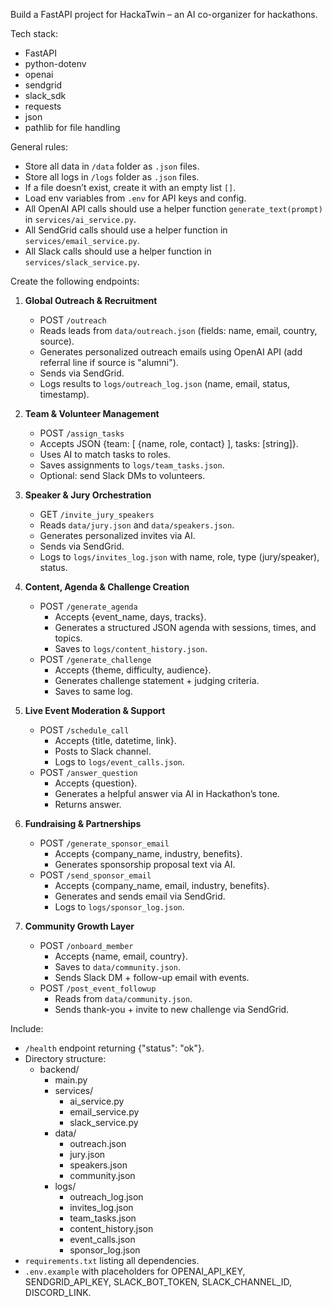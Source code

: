 Build a FastAPI project for HackaTwin – an AI co-organizer for hackathons.

Tech stack:
- FastAPI
- python-dotenv
- openai
- sendgrid
- slack_sdk
- requests
- json
- pathlib for file handling

General rules:
- Store all data in `/data` folder as `.json` files.
- Store all logs in `/logs` folder as `.json` files.
- If a file doesn’t exist, create it with an empty list `[]`.
- Load env variables from `.env` for API keys and config.
- All OpenAI API calls should use a helper function `generate_text(prompt)` in `services/ai_service.py`.
- All SendGrid calls should use a helper function in `services/email_service.py`.
- All Slack calls should use a helper function in `services/slack_service.py`.

Create the following endpoints:

1. **Global Outreach & Recruitment**
   - POST `/outreach`
   - Reads leads from `data/outreach.json` (fields: name, email, country, source).
   - Generates personalized outreach emails using OpenAI API (add referral line if source is "alumni").
   - Sends via SendGrid.
   - Logs results to `logs/outreach_log.json` (name, email, status, timestamp).

2. **Team & Volunteer Management**
   - POST `/assign_tasks`
   - Accepts JSON {team: [ {name, role, contact} ], tasks: [string]}.
   - Uses AI to match tasks to roles.
   - Saves assignments to `logs/team_tasks.json`.
   - Optional: send Slack DMs to volunteers.

3. **Speaker & Jury Orchestration**
   - GET `/invite_jury_speakers`
   - Reads `data/jury.json` and `data/speakers.json`.
   - Generates personalized invites via AI.
   - Sends via SendGrid.
   - Logs to `logs/invites_log.json` with name, role, type (jury/speaker), status.

4. **Content, Agenda & Challenge Creation**
   - POST `/generate_agenda`
     - Accepts {event_name, days, tracks}.
     - Generates a structured JSON agenda with sessions, times, and topics.
     - Saves to `logs/content_history.json`.
   - POST `/generate_challenge`
     - Accepts {theme, difficulty, audience}.
     - Generates challenge statement + judging criteria.
     - Saves to same log.

5. **Live Event Moderation & Support**
   - POST `/schedule_call`
     - Accepts {title, datetime, link}.
     - Posts to Slack channel.
     - Logs to `logs/event_calls.json`.
   - POST `/answer_question`
     - Accepts {question}.
     - Generates a helpful answer via AI in Hackathon’s tone.
     - Returns answer.

6. **Fundraising & Partnerships**
   - POST `/generate_sponsor_email`
     - Accepts {company_name, industry, benefits}.
     - Generates sponsorship proposal text via AI.
   - POST `/send_sponsor_email`
     - Accepts {company_name, email, industry, benefits}.
     - Generates and sends email via SendGrid.
     - Logs to `logs/sponsor_log.json`.

7. **Community Growth Layer**
   - POST `/onboard_member`
     - Accepts {name, email, country}.
     - Saves to `data/community.json`.
     - Sends Slack DM + follow-up email with events.
   - POST `/post_event_followup`
     - Reads from `data/community.json`.
     - Sends thank-you + invite to new challenge via SendGrid.

Include:
- `/health` endpoint returning {"status": "ok"}.
- Directory structure:
  - backend/
    - main.py
    - services/
      - ai_service.py
      - email_service.py
      - slack_service.py
    - data/
      - outreach.json
      - jury.json
      - speakers.json
      - community.json
    - logs/
      - outreach_log.json
      - invites_log.json
      - team_tasks.json
      - content_history.json
      - event_calls.json
      - sponsor_log.json
- `requirements.txt` listing all dependencies.
- `.env.example` with placeholders for OPENAI_API_KEY, SENDGRID_API_KEY, SLACK_BOT_TOKEN, SLACK_CHANNEL_ID, DISCORD_LINK.
